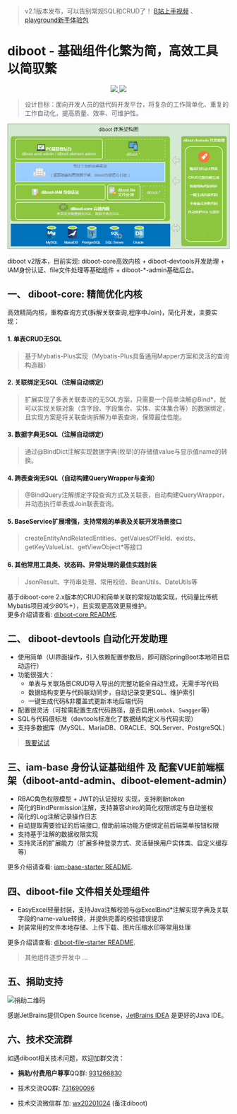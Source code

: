 > v2.1版本发布，可以告别常规SQL和CRUD了！ [B站上手视频](https://www.bilibili.com/video/BV17V411r7Cc) 、 [playground新手体验包](https://github.com/dibo-software/diboot-example/blob/master/playground.zip)

# diboot - 基础组件化繁为简，高效工具以简驭繁
<p align="center">
    <a href="http://www.apache.org/licenses/LICENSE-2.0.html" target="_blank">
        <img src="https://img.shields.io/hexpm/l/plug.svg">
    </a>
    <a href="https://mvnrepository.com/artifact/com.diboot" target="_blank">
        <img src="https://img.shields.io/maven-central/v/com.diboot/diboot-core-spring-boot-starter">
    </a>
</p>

>  设计目标：面向开发人员的低代码开发平台，将复杂的工作简单化、重复的工作自动化，提高质量、效率、可维护性。

![diboot平台组成结构图](diboot-docs/.vuepress/public/structure.png)

diboot v2版本，目前实现: diboot-core高效内核 + diboot-devtools开发助理 + IAM身份认证、file文件处理等基础组件 + diboot-*-admin基础后台。

## 一、 diboot-core: 精简优化内核
高效精简内核，重构查询方式(拆解关联查询,程序中Join)，简化开发，主要实现：
#### 1. 单表CRUD无SQL
   > 基于Mybatis-Plus实现（Mybatis-Plus具备通用Mapper方案和灵活的查询构造器）
#### 2. 关联绑定无SQL（注解自动绑定）
   > 扩展实现了多表关联查询的无SQL方案，只需要一个简单注解@Bind*，就可以实现关联对象（含字段、字段集合、实体、实体集合等）的数据绑定，且实现方案是将关联查询拆解为单表查询，保障最佳性能。
#### 3. 数据字典无SQL（注解自动绑定）
   > 通过@BindDict注解实现数据字典(枚举)的存储值value与显示值name的转换。
#### 4. 跨表查询无SQL（自动构建QueryWrapper与查询）
   > @BindQuery注解绑定字段查询方式及关联表，自动构建QueryWrapper，并动态执行单表或Join联表查询。
#### 5. BaseService扩展增强，支持常规的单表及关联开发场景接口
   > createEntityAndRelatedEntities、getValuesOfField、exists、getKeyValueList、getViewObject*等接口
#### 6. 其他常用工具类、状态码、异常处理的最佳实践封装
   > JsonResult、字符串处理、常用校验、BeanUtils、DateUtils等
   
基于diboot-core 2.x版本的CRUD和简单关联的常规功能实现，代码量比传统Mybatis项目减少80%+），且实现更高效更易维护。   
更多介绍请查看: [diboot-core README](https://github.com/dibo-software/diboot/tree/master/diboot-core "注解自动绑定多表关联"). 


## 二、 diboot-devtools 自动化开发助理

* 使用简单（UI界面操作，引入依赖配置参数后，即可随SpringBoot本地项目启动运行）
* 功能很强大：
    * 单表与关联场景CRUD导入导出的完整功能全自动生成，无需手写代码
    * 数据结构变更与代码联动同步，自动记录变更SQL、维护索引
    * 一键生成代码&非覆盖式更新本地后端代码
* 配置很灵活（可按需配置生成代码路径，是否启用`Lombok`、`Swagger`等）
* SQL与代码很标准（devtools标准化了数据结构定义与代码实现）
* 支持多数据库（MySQL、MariaDB、ORACLE、SQLServer、PostgreSQL）
> [我要试试](https://www.diboot.com/guide/diboot-devtools/%E4%BB%8B%E7%BB%8D.html)

## 三、iam-base 身份认证基础组件 及 配套VUE前端框架（diboot-antd-admin、diboot-element-admin）

* RBAC角色权限模型 + JWT的认证授权 实现，支持刷新token
* 简化的BindPermission注解，支持兼容shiro的简化权限绑定与自动鉴权
* 简化的Log注解记录操作日志
* 自动提取需要验证的后端接口, 借助前端功能方便绑定前后端菜单按钮权限
* 支持基于注解的数据权限实现
* 支持灵活的扩展能力（扩展多种登录方式、灵活替换用户实体类、自定义缓存等）

更多介绍请查看: [iam-base-starter README](https://github.com/dibo-software/diboot/tree/master/iam-base-starter "身份认证管理组件"). 

## 四、diboot-file 文件相关处理组件

* EasyExcel轻量封装，支持Java注解校验与@ExcelBind*注解实现字典及关联字段的name-value转换，并提供完善的校验错误提示
* 封装常用的文件本地存储、上传下载、图片压缩水印等常用处理

更多介绍请查看: [diboot-file-starter README](https://github.com/dibo-software/diboot/tree/master/diboot-file-starter "文件组件"). 

> 其他组件逐步开发中 ...

## 五、捐助支持
![捐助二维码](https://www.diboot.com/assets/img/donate.a25badf5.jpg)

感谢JetBrains提供Open Source license，[JetBrains IDEA](https://www.jetbrains.com/?from=diboot) 是更好的Java IDE。

## 六、技术交流群
如遇diboot相关技术问题，欢迎加群交流：

* **捐助/付费用户尊享**QQ群: [931266830]()

* 技术交流QQ群: [731690096]() 

* 技术交流微信群 加: [wx20201024]() (备注diboot)

